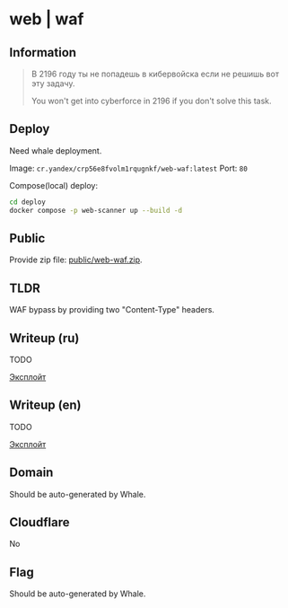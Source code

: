 # web | waf

## Information

> В 2196 году ты не попадешь в кибервойска если не решишь вот эту задачу.  
>
> You won't get into cyberforce in 2196 if you don't solve this task.

## Deploy

Need whale deployment.

Image: `cr.yandex/crp56e8fvolm1rqugnkf/web-waf:latest`
Port: `80`

Compose(local) deploy:

```sh
cd deploy
docker compose -p web-scanner up --build -d
```

## Public

Provide zip file: [public/web-waf.zip](public/web-waf.zip).

## TLDR

WAF bypass by providing two "Content-Type" headers.

## Writeup (ru)

TODO 

[Эксплойт](solve/vzlom.py)

## Writeup (en)

TODO 

[Эксплойт](solve/vzlom.py)

## Domain

Should be auto-generated by Whale.

## Cloudflare

No

## Flag

Should be auto-generated by Whale.
